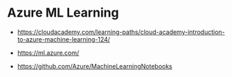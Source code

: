 # Azure ML Learning

*   https://cloudacademy.com/learning-paths/cloud-academy-introduction-to-azure-machine-learning-124/

*   https://ml.azure.com/

*   https://github.com/Azure/MachineLearningNotebooks

